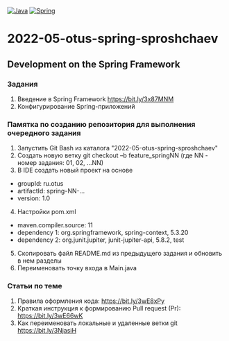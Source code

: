 [![Java](https://img.shields.io/badge/Java-E43222??style=for-the-badge&logo=java&logoColor=FFFFFF)](https://java.com/)
[![Spring](https://img.shields.io/badge/Spring-FFFFFF??style=for-the-badge&logo=Spring)](https://spring.io/)

# 2022-05-otus-spring-sproshchaev
Development on the Spring Framework
-----------------------------------
### Задания 
1. Введение в Spring Framework https://bit.ly/3x87MNM
2. Конфигурирование Spring-приложений

### Памятка по созданию репозитория для выполнения очередного задания
1. Запустить Git Bash из каталога "2022-05-otus-spring-sproshchaev"
2. Создать новую ветку git checkout –b feature_springNN (где NN - номер задания: 01, 02, ...NN)
3. В IDE создать новый проект на основе 
  - groupId: ru.otus
  - artifactId: spring-NN-...
  - version: 1.0
4. Настройки pom.xml
  - maven.compiler.source: 11
  - dependency 1: org.springframework, spring-context, 5.3.20
  - dependency 2: org.junit.jupiter, junit-jupiter-api, 5.8.2, test
5. Скопировать файл README.md из предыдущего задания и обновить в нем разделы
6. Переименовать точку входа в Main.java

### Статьи по теме
1. Правила оформления кода: https://bit.ly/3wE8xPy
2. Краткая инструкция к формированию Pull request (Pr): https://bit.ly/3wE66wK
3. Как переименовать локальные и удаленные ветки git https://bit.ly/3NjasiH


